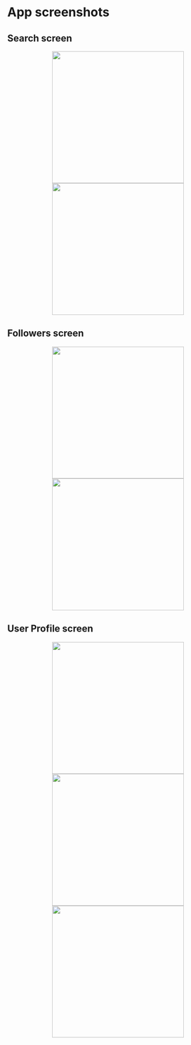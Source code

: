 # App screenshots

## Search screen

<div align="center">
  <img src="https://github.com/flowykk/GitChecker/assets/71427624/41a57bf8-748a-4994-9d66-07663b83f5da" width="300"> 
  <img src="https://github.com/flowykk/GitChecker/assets/71427624/967b2175-5949-4bb1-91d6-97c315858ea2" width="300"> 
</div>

## Followers screen

<div align="center">
  <img src="https://github.com/flowykk/GitChecker/assets/71427624/9e9e7284-7734-4f29-aaac-0ae1932516c8" width="300"> 
  <img src="https://github.com/flowykk/GitChecker/assets/71427624/5beddf5c-3b65-47f5-9761-7fe6b2921e7e" width="300"> 
</div>

## User Profile screen

<div align="center">
  <img src="https://github.com/flowykk/GitChecker/assets/71427624/3bdbb54c-1a07-4a43-b7e5-6fdd5062b7a5" width="300">
  <img src="https://github.com/flowykk/GitChecker/assets/71427624/77ae6819-c4e0-460f-a446-40121735f3de" width="300">
  <img src="https://github.com/flowykk/GitChecker/assets/71427624/9babf6f5-9e46-424c-b146-d07319415355" width="300"> 
  
</div>

